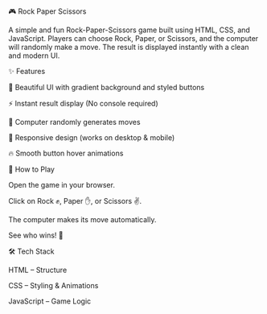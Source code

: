 🎮 Rock Paper Scissors
  
  A simple and fun Rock-Paper-Scissors game built using HTML, CSS, and JavaScript.
  Players can choose Rock, Paper, or Scissors, and the computer will randomly make a move.
  The result is displayed instantly with a clean and modern UI.

✨ Features

  🎨 Beautiful UI with gradient background and styled buttons
  
  ⚡ Instant result display (No console required)
  
  🎲 Computer randomly generates moves
  
  📱 Responsive design (works on desktop & mobile)
  
  🔥 Smooth button hover animations

🚀 How to Play

  Open the game in your browser.
  
  Click on Rock ✊, Paper ✋, or Scissors ✌️.
  
  The computer makes its move automatically.
  
  See who wins! 🎉

🛠️ Tech Stack

  HTML – Structure
  
  CSS – Styling & Animations
  
  JavaScript – Game Logic
